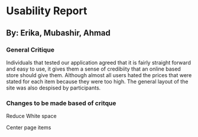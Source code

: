 <h1>Usability Report</h1>
<h2>By: Erika, Mubashir, Ahmad</h2>
<h3>General Critique</h3>
<p>Individuals that tested our application agreed that it is fairly straight forward and easy to use, it gives them a sense of credibiity that an online based store should give them. Although almost all users hated the prices that were stated for each item because they were too high. The general layout of the site was also despised by participants.

<h3>Changes to be made based of critque</h3>
<p>Reduce White space</p>
<p>Center page items</p>
